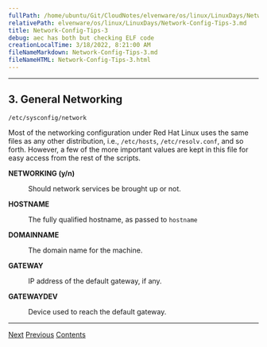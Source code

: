 ```yaml
---
fullPath: /home/ubuntu/Git/CloudNotes/elvenware/os/linux/LinuxDays/Network-Config-Tips-3.md
relativePath: elvenware/os/linux/LinuxDays/Network-Config-Tips-3.md
title: Network-Config-Tips-3
debug: aec has both but checking ELF code
creationLocalTime: 3/18/2022, 8:21:00 AM
fileNameMarkdown: Network-Config-Tips-3.md
fileNameHTML: Network-Config-Tips-3.html
---
```


<!-- toc -->
<!-- tocstop -->

<!DOCTYPE HTML PUBLIC "-//W3C//DTD HTML 3.2 Final//EN">
<HTML>
<HEAD>
 <META NAME="GENERATOR" CONTENT="SGML-Tools 1.0.7">
 <TITLE>Red Hat Network Device Configuration Tips: General Networking</TITLE>
 	<script language="JavaScript" src="/charlie/libs/scripts/MeyerStyleSwitch.js" type="text/javascript"></script>  
	<!--#include virtual="../../scripts/HeaderInfo.html" -->
</HEAD>
<BODY>
<HR>
<H2><A NAME="general-networking"></A> <A NAME="s3">3. General Networking</A></H2>

<P><CODE>/etc/sysconfig/network</CODE>
<P>Most of the networking configuration under Red Hat Linux uses the same
files as any other distribution, i.e., <CODE>/etc/hosts</CODE>,
<CODE>/etc/resolv.conf</CODE>, and so forth.  However, a few of the more
important values are kept in this file for easy access from the rest of
the scripts.
<P>
<DL>
<P>
<DT><B>NETWORKING (y/n)</B><DD><P>Should network services be brought up or
not.
<P>
<DT><B>HOSTNAME</B><DD><P>The fully qualified hostname, as passed to
<CODE>hostname</CODE>
<P>
<DT><B>DOMAINNAME</B><DD><P>The domain name for the machine.
<P>
<DT><B>GATEWAY</B><DD><P>IP address of the default gateway, if any.
<P>
<DT><B>GATEWAYDEV</B><DD><P>Device used to reach the default gateway.
<P>
</DL>
<P>
<P>
<HR>
<A HREF="../Network-Config-Tips-4.html">Next</A>
<A HREF="../Network-Config-Tips-2.html">Previous</A>
<A HREF="../Network-Config-Tips.html#toc3">Contents</A>
</BODY>
</HTML>
